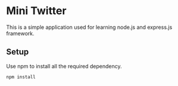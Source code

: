 # Mini Twitter

This is a simple application used for learning node.js and express.js framework.

## Setup

Use npm to install all the required dependency.

```
npm install
```
